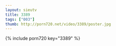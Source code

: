 ```yaml
--- 
layout: sieutv
title: 3389
tags: ["003"]
thumb: http://porn720.net/video/3389/poster.jpg
---
```

{% include porn720 key="3389" %} 
